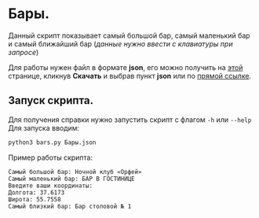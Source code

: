 # Бары.

Данный скрипт показывает самый большой бар, самый маленький бар и самый ближайший бар (*данные нужно ввести с клавиатуры при запросе*)

Для работы нужен файл в формате **json**, его можно получить на [этой](http://data.mos.ru/opendata/7710881420-bary "список московских баров") странице, кликнув **Скачать** и выбрав пункт **json** или по [прямой ссылке](http://data.mos.ru/opendata/export/1796/json/2/1).

## Запуск скрипта.

Для получения справки нужно запустить скрипт с флагом `-h` или `--help`
Для запуска вводим:

```python
python3 bars.py Бары.json
```
Пример работы скрипта:
```python3 bars.py Бары.json
Самый большой бар: Ночной клуб «Орфей»
Самый маленький бар: БАР В ГОСТИНИЦЕ
Введите ваши координаты:
Долгота: 37.6173
Широта: 55.7558
Самый близкий бар: Бар столовой № 1
``` 
